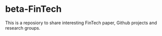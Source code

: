 # beta-FinTech
This is a reposiory to share interesting FinTech paper, Github projects and research groups.

